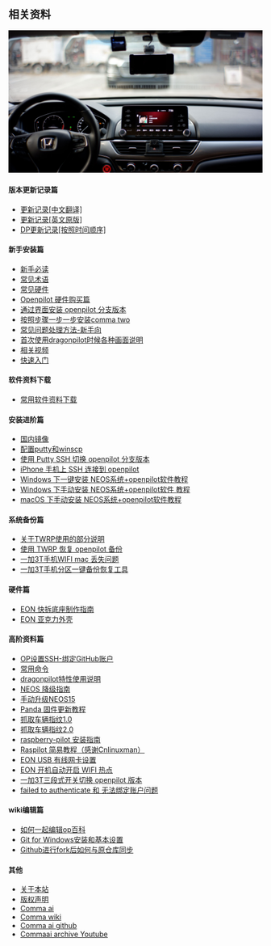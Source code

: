 ## 相关资料

<center>
    <img src="/files/accord_openpilot.jpg" alt="十代雅阁安装 openpilot">
</center>

#### 版本更新记录篇
- [更新记录[中文翻译]](cn/openpilot_releases.md)
- [更新记录[英文原版]](cn/openpilot_releases_en.md)
- [DP更新记录[按照时间顺序]](cn/CHANGELOGS.md)
#### 新手安装篇
- [新手必读](cn/FAQ.md)
- [常见术语](cn/Glossary_of_terminology.md)
- [常见硬件](cn/hardwares.md)
- [Openpilot 硬件购买篇](cn/how_to_buy_openpilot.md)
- [通过界面安装 openpilot 分支版本](cn/how_to_change_openpilot_fork_via_ui.md)
- [按照步骤一步一步安装comma two](cn/Getting_started_with_your_comma_two.md)
- [常见问题处理方法-新手向](cn/settle_normal_problem.md)
- [首次使用dragonpilot时候各种画面说明](cn/frist_time_for_op_option.md)
- [相关视频](cn/videos.md)
- [快速入门](README.md)
#### 软件资料下载
- [常用软件资料下载](cn/openpilot_software_free_download.md)
#### 安装进阶篇
- [国内镜像](/mirror.md)
- [配置putty和winscp](cn/putty_and_winscp.md)
- [使用 Putty SSH 切换 openpilot 分支版本](cn/how_to_change_openpilot_fork_on_windows.md)
- [iPhone 手机上 SSH 连接到 openpilot](cn/how_to_connect_openpilot_via_iphone.md)
- [Windows 下一键安装  NEOS系统+openpilot软件教程](cn/how_to_flash_openpilot_on_windows.md)
- [Windows 下手动安装  NEOS系统+openpilot软件 教程](cn/how_to_flash_openpilot_on_windows_step_by_step.md)
- [macOS 下手动安装  NEOS系统+openpilot软件教程](cn/how_to_flash_openpilot_on_mac.md)
#### 系统备份篇
- [关于TWRP使用的部分说明](cn/about_twrp.md)
- [使用 TWRP 恢复 openpilot 备份](cn/how_to_restore_openpilot_backup_via_twrp.md)
- [一加3T手机WIFI mac 丢失问题](cn/Oneplus3t_wifi_mac_02_00.md)
- [一加3T手机分区一键备份恢复工具](cn/openpilot_partition_backup.md)
#### 硬件篇
- [EON 快拆底座制作指南](cn/EON_Connector.md)
- [EON 亚克力外壳](cn/eon_acrylic_case.md)
#### 高阶资料篇
- [OP设置SSH-绑定GitHub账户](cn/how_to_setup_github_ssh.md)
- [常用命令](cn/commands.md)
- [dragonpilot特性使用说明](cn/dragonpilot_feature.md)
- [NEOS 降级指南](cn/how_to_downgrade_neos.md)
- [手动升级NEOS15](cn/updateNEOS15.md)
- [Panda 固件更新教程](cn/how_to_flash_panda.md)
- [抓取车辆指纹1.0](cn/Creating_Fingerprints.md)
- [抓取车辆指纹2.0](cn/fingerprints2.md)
- [raspberry-pilot 安装指南](cn/how_to_install_raspberrypilot.md)
- [Raspilot 简易教程（感谢Cnlinuxman）](cn/Raspilot.md)
- [EON USB 有线网卡设置](cn/eon_usb_eth0.md)
- [EON 开机自动开启 WIFI 热点](cn/openpilot_enable_wifi_hotspot.md)
- [一加3T三段式开关切换 openpilot 版本](cn/Oneplus3t_tri_state_key_switch.md)
- [failed to authenticate 和 无法绑定账户问题](/cn/openpilot_failed_to_authenticate.md)
#### wiki编辑篇
- [如何一起编辑op百科](cn/how_to_edit_wiki.md)
- [Git for Windows安装和基本设置](cn/Git_for_Windows安装和基本设置.md)
- [Github进行fork后如何与原仓库同步](cn/Github进行fork后如何与原仓库同步.md)
#### 其他
- [关于本站](about.md)
- [版权声明](copyright.md)
- [Comma ai](http://comma.ai/)
- [Comma wiki](https://community.comma.ai/wiki)
- [Comma ai github](https://github.com/commaai)
- [Commaai archive Youtube](https://www.youtube.com/channel/UCwgKmJM4ZJQRJ-U5NjvR2dg)
